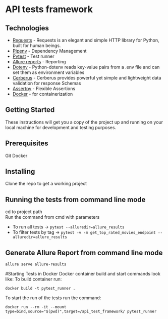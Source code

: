 # API tests framework

Technologies
-------------
* [Requests](https://requests.readthedocs.io/en/latest/) - Requests is an elegant and simple HTTP library for Python, built for human beings.
* [Pipenv](https://maven.apache.org/) - Dependency Management
* [Pytest](https://cucumber.io/) - Test runner 
* [Allure reports](http://allure.qatools.ru/) - Reporting 
* [Dotenv](https://github.com/theskumar/python-dotenv) - Python-dotenv reads key-value pairs from a .env file and can set them as environment variables
* [Cerberus](https://docs.python-cerberus.org/en/stable/) - Cerberus provides powerful yet simple and lightweight data validation for response Schemas
* [Assertpy](https://github.com/assertpy/assertpy) - Flexible Assertions
* [Docker](https://www.docker.com/) - for containerization

Getting Started
-------------
These instructions will get you a copy of the project up and running on your local machine for development and testing purposes.

Prerequisites
--------------
Git
Docker

Installing
-------------
Clone the repo to get a working project

Running the tests from command line mode
-------------------
cd to project path  
Run the command from cmd with parameters
* To run all tests -> `pytest --alluredir=allure_results`
* To filter tests by tag -> `pytest -v -m get_top_rated_movies_endpoint --alluredir=allure_results`

Generate Allure Report from command line mode
-------------------
`allure serve allure-results`

#Starting Tests in Docker
Docker container build and start commands look like:
To build container run:

`docker build -t pytest_runner .`

To start the run of the tests run the command:

`docker run --rm -it --mount type=bind,source="$(pwd)",target=/api_test_framework/ pytest_runner`